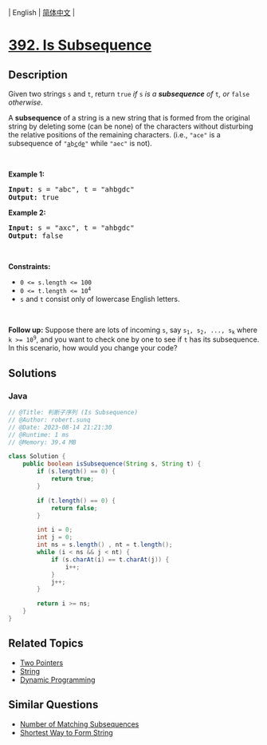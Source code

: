 
| English | [简体中文](README.md) |

# [392. Is Subsequence](https://leetcode.cn//problems/is-subsequence/)

## Description

<p>Given two strings <code>s</code> and <code>t</code>, return <code>true</code><em> if </em><code>s</code><em> is a <strong>subsequence</strong> of </em><code>t</code><em>, or </em><code>false</code><em> otherwise</em>.</p>

<p>A <strong>subsequence</strong> of a string is a new string that is formed from the original string by deleting some (can be none) of the characters without disturbing the relative positions of the remaining characters. (i.e., <code>&quot;ace&quot;</code> is a subsequence of <code>&quot;<u>a</u>b<u>c</u>d<u>e</u>&quot;</code> while <code>&quot;aec&quot;</code> is not).</p>

<p>&nbsp;</p>
<p><strong class="example">Example 1:</strong></p>
<pre><strong>Input:</strong> s = "abc", t = "ahbgdc"
<strong>Output:</strong> true
</pre><p><strong class="example">Example 2:</strong></p>
<pre><strong>Input:</strong> s = "axc", t = "ahbgdc"
<strong>Output:</strong> false
</pre>
<p>&nbsp;</p>
<p><strong>Constraints:</strong></p>

<ul>
	<li><code>0 &lt;= s.length &lt;= 100</code></li>
	<li><code>0 &lt;= t.length &lt;= 10<sup>4</sup></code></li>
	<li><code>s</code> and <code>t</code> consist only of lowercase English letters.</li>
</ul>

<p>&nbsp;</p>
<strong>Follow up:</strong> Suppose there are lots of incoming <code>s</code>, say <code>s<sub>1</sub>, s<sub>2</sub>, ..., s<sub>k</sub></code> where <code>k &gt;= 10<sup>9</sup></code>, and you want to check one by one to see if <code>t</code> has its subsequence. In this scenario, how would you change your code?

## Solutions


### Java

```Java
// @Title: 判断子序列 (Is Subsequence)
// @Author: robert.sunq
// @Date: 2023-08-14 21:21:30
// @Runtime: 1 ms
// @Memory: 39.4 MB

class Solution {
    public boolean isSubsequence(String s, String t) {
        if (s.length() == 0) {
            return true;
        }

        if (t.length() == 0) {
            return false;
        }

        int i = 0;
        int j = 0;
        int ns = s.length() , nt = t.length();
        while (i < ns && j < nt) {
            if (s.charAt(i) == t.charAt(j)) {
                i++;
            }
            j++;
        }

        return i >= ns;
    }
}
```



## Related Topics

- [Two Pointers](https://leetcode.cn//tag/two-pointers)
- [String](https://leetcode.cn//tag/string)
- [Dynamic Programming](https://leetcode.cn//tag/dynamic-programming)

## Similar Questions

- [Number of Matching Subsequences](../number-of-matching-subsequences/README_EN.md)
- [Shortest Way to Form String](../shortest-way-to-form-string/README_EN.md)
